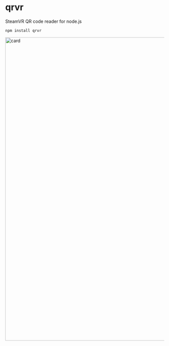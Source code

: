 # qrvr
SteamVR QR code reader for node.js

```
npm install qrvr
```

<img width="958" alt="card" src="https://user-images.githubusercontent.com/6926057/80404207-d516db80-888e-11ea-8373-7fd9d819fbed.PNG">
